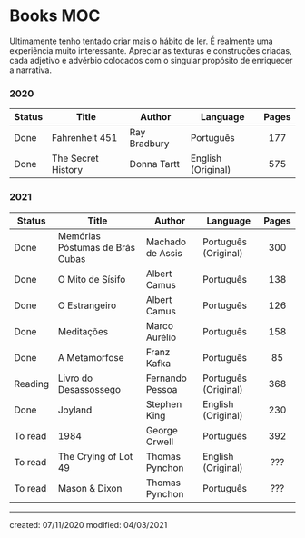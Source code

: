 # Books MOC 
Ultimamente tenho tentado criar mais o hábito de ler. É realmente uma experiência muito interessante. Apreciar as texturas e construções criadas, cada adjetivo e advérbio colocados com o singular propósito de enriquecer a narrativa.

### 2020
| Status  | Title                           | Author           | Language             | Pages |
| ------- | ------------------------------- | ---------------- | -------------------- |:-----:|
| Done    | Fahrenheit 451                  | Ray Bradbury     | Português            |  177  |
| Done    | The Secret History              | Donna Tartt      | English (Original)   |  575  |

### 2021
| Status  | Title                           | Author           | Language             | Pages |
| ------- | ------------------------------- | ---------------- | -------------------- |:-----:|
| Done    | Memórias Póstumas de Brás Cubas | Machado de Assis | Português (Original) |  300  |
| Done    | O Mito de Sísifo                | Albert Camus     | Português            |  138  |
| Done    | O Estrangeiro                   | Albert Camus     | Português            |  126  |
| Done    | Meditações                      | Marco Aurélio    | Português            |  158  |
| Done    | A Metamorfose                   | Franz Kafka      | Português            |  85   |
| Reading | Livro do Desassossego           | Fernando Pessoa  | Português (Original) |  368  |
| Done    | Joyland                         | Stephen King     | English (Original)   |  230  |
| To read | 1984                            | George Orwell    | Português            |  392  |
| To read | The Crying of Lot 49            | Thomas Pynchon   | English (Original)   |  ???  |
| To read | Mason & Dixon                   | Thomas Pynchon   | Português            |  ???  |

---

created: 07/11/2020
modified: 04/03/2021
